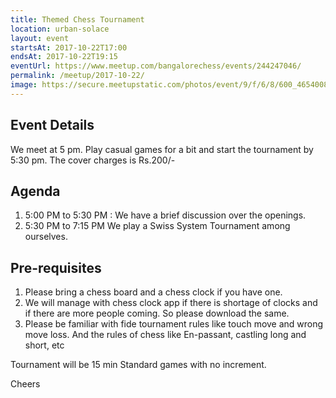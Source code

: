 ```yaml
---
title: Themed Chess Tournament
location: urban-solace
layout: event
startsAt: 2017-10-22T17:00
endsAt: 2017-10-22T19:15
eventUrl: https://www.meetup.com/bangalorechess/events/244247046/
permalink: /meetup/2017-10-22/
image: https://secure.meetupstatic.com/photos/event/9/f/6/8/600_465400808.jpeg
---
```

## Event Details
We meet at 5 pm. Play casual games for a bit and start the tournament by 5:30 pm. The cover charges is Rs.200/-

## Agenda
1. 5:00 PM to 5:30 PM : We have a brief discussion over the openings.
1. 5:30 PM to 7:15 PM We play a Swiss System Tournament among ourselves.

## Pre-requisites
1. Please bring a chess board and a chess clock if you have one.
1. We will manage with chess clock app if there is shortage of clocks and if there are more people coming. So please download the same.
1. Please be familiar with fide tournament rules like touch move and wrong move loss. And the rules of chess like En-passant, castling long and short, etc

Tournament will be 15 min Standard games with no increment.

Cheers


